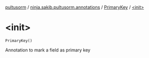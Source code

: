 [pultusorm](../../index.md) / [ninja.sakib.pultusorm.annotations](../index.md) / [PrimaryKey](index.md) / [&lt;init&gt;](.)

# &lt;init&gt;

`PrimaryKey()`

Annotation to mark a field as primary key

